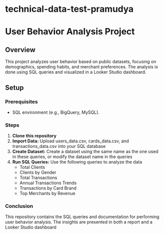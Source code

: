 # technical-data-test-pramudya

# User Behavior Analysis Project

## Overview
This project analyzes user behavior based on public datasets, focusing on demographics, spending habits, and merchant preferences. The analysis is done using SQL queries and visualized in a Looker Studio dashboard.

## Setup

### Prerequisites
- SQL environment (e.g., BigQuery, MySQL).

### Steps
1. **Clone this repository**
2. **Import Data:** Upload users_data.csv, cards_data.csv, and transactions_data.csv into your SQL database
3. **Create Dataset:** Create a dataset using the same name as the one used in these queries, or modify the dataset name in the queries
3. **Run SQL Queries:** Use the following queries to analyze the data
   - Total Clients
   - Clients by Gender
   - Total Transactions
   - Annual Transactions Trends
   - Transactions by Card Brand
   - Top Merchants by Revenue

### Conclusion
This repository contains the SQL queries and documentation for performing user behavior analysis. The insights are presented in both a report and a Looker Studio dashboard
